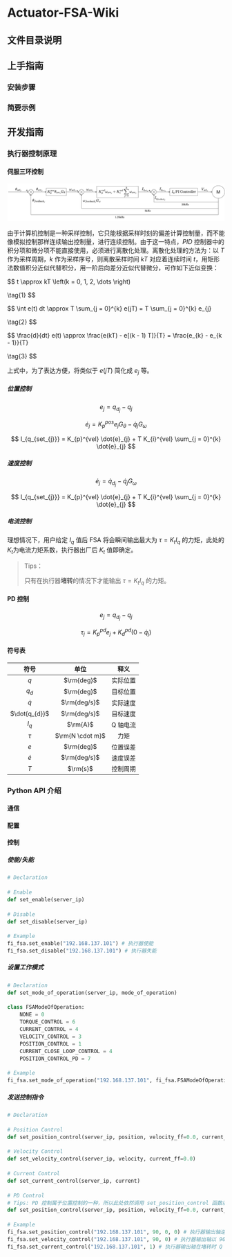 # Actuator-FSA-Wiki

## 文件目录说明

## 上手指南

### 安装步骤

### 简要示例

## 开发指南

### 执行器控制原理

#### 伺服三环控制

![FSA控制框图](./doc/images/FSA%E6%8E%A7%E5%88%B6%E6%A1%86%E5%9B%BE.svg)

由于计算机控制是一种采样控制，它只能根据采样时刻的偏差计算控制量，而不能像模拟控制那样连续输出控制量，进行连续控制。由于这一特点，$PID$ 控制器中的积分项和微分项不能直接使用，必须进行离散化处理。离散化处理的方法为：以 $T$ 作为采样周期，$k$ 作为采样序号，则离散采样时间 $kT$ 对应着连续时间 $t$​，用矩形法数值积分近似代替积分，用一阶后向差分近似代替微分，可作如下近似变换：

$$
t \approx kT \left(k = 0, 1, 2, \dots \right)

\tag{1}
$$

$$
\int e(t) dt \approx T \sum_{j = 0}^{k} e(jT) = T \sum_{j = 0}^{k} e_{j}

\tag{2}
$$

$$
\frac{d}{dt} e(t) \approx \frac{e(kT) - e[(k - 1) T]}{T} = \frac{e_{k} - e_{k - 1}}{T}

\tag{3}
$$

上式中，为了表达方便，将类似于 $e(jT)$ 简化成 $e_{j}$​ 等。

##### 位置控制

$$
e_{j} = q_{d_{j}} - q_{j}
$$

$$
\dot{e}_{j} = K_{p}^{pos} e_{j} G_{\theta} - \dot{q}_{j} G_{\omega}
$$

$$
I_{q_{set_{j}}} = K_{p}^{vel} \dot{e}_{j} + T K_{i}^{vel} \sum_{j = 0}^{k} \dot{e}_{j}
$$

##### 速度控制

$$
\dot{e}_{j} = \dot{q}_{d_{j}} - \dot{q}_{j} G_{\omega}
$$

$$
I_{q_{set_{j}}} = K_{p}^{vel} \dot{e}_{j} + T K_{i}^{vel} \sum_{j = 0}^{k} \dot{e}_{j}
$$

##### 电流控制

理想情况下，用户给定 $I_{q}$ 值后 FSA 将会瞬间输出最大为 $\tau = K_{t} I_{q}$ 的力矩，此处的 $K_{t}$​ 为电流力矩系数，执行器出厂后 $K_{t}$ 值即确定。

> Tips：
>
> 只有在执行器**堵转**的情况下才能输出 $\tau = K_{t} I_{q}$ 的力矩。

#### PD 控制

$$
e_{j} = q_{d_{j}} - q_{j}
$$

$$
\tau_{j} = K_{p}^{pd} e_{j} + K_{d}^{pd} \left(0 - \dot{q}_{j} \right)
$$

#### 符号表

|     符号      |       单位       |   释义   |
| :-----------: | :--------------: | :------: |
|      $q$      |    $\rm{deg}$    | 实际位置 |
|    $q_{d}$    |    $\rm{deg}$    | 目标位置 |
|   $\dot{q}$   |   $\rm{deg/s}$   | 实际速度 |
| $\dot{q_{d}}$ |   $\rm{deg/s}$   | 目标速度 |
|    $I_{q}$    |     $\rm{A}$     | Q 轴电流 |
|    $\tau$     | $\rm{N \cdot m}$ |   力矩   |
|      $e$      |    $\rm{deg}$    | 位置误差 |
|   $\dot{e}$   |   $\rm{deg/s}$   | 速度误差 |
|      $T$      |     $\rm{s}$     | 控制周期 |



### Python API 介绍

#### 通信



#### 配置



#### 控制

##### 使能/失能

```python
# Declaration

# Enable
def set_enable(server_ip)

# Disable
def set_disable(server_ip)

# Example
fi_fsa.set_enable("192.168.137.101") # 执行器使能
fi_fsa.set_disable("192.168.137.101") # 执行器失能
```

##### 设置工作模式

```python
# Declaration
def set_mode_of_operation(server_ip, mode_of_operation)

class FSAModeOfOperation:
    NONE = 0
    TORQUE_CONTROL = 6
    CURRENT_CONTROL = 4
    VELOCITY_CONTROL = 3
    POSITION_CONTROL = 1
    CURRENT_CLOSE_LOOP_CONTROL = 4
    POSITION_CONTROL_PD = 7

# Example
fi_fsa.set_mode_of_operation("192.168.137.101", fi_fsa.FSAModeOfOperation.VELOCITY_CONTROL)
```

##### 发送控制指令

```python
# Declaration

# Position Control
def set_position_control(server_ip, position, velocity_ff=0.0, current_ff=0.0)

# Velocity Control
def set_velocity_control(server_ip, velocity, current_ff=0.0)

# Current Control
def set_current_control(server_ip, current)

# PD Control
# Tips: PD 控制属于位置控制的一种，所以此处依然调用 set_position_control 函数以设定目标位置
def set_position_control(server_ip, position, velocity_ff=0.0, current_ff=0.0)

# Example
fi_fsa.set_position_control("192.168.137.101", 90, 0, 0) # 执行器输出轴逆时针旋转 90 度
fi_fsa.set_velocity_control("192.168.137.101", 90, 0) # 执行器输出轴以 90 度每秒的速度逆时针旋转
fi_fsa.set_current_control("192.168.137.101", 1) # 执行器输出轴在堵转时 Q 轴电流为 1 安培
```

